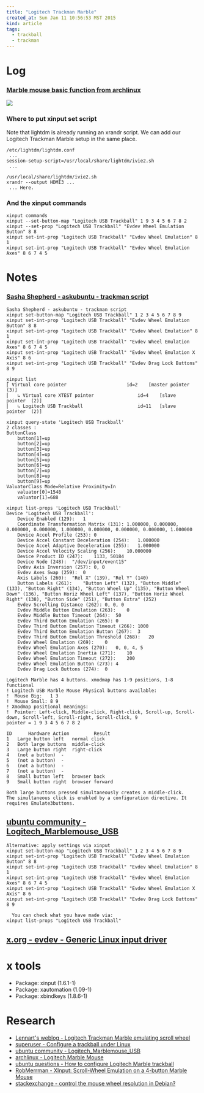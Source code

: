 ```yaml
---
title: "Logitech Trackman Marble"
created_at: Sun Jan 11 10:56:53 MST 2015
kind: article
tags:
  - trackball
  - trackman
---
```


# Log

### [Marble mouse basic function from archlinux](https://wiki.archlinux.org/index.php/Logitech_Marble_Mouse)

<img src="/assets/images/basic-function-logitech-marble-mouse.png">
          
### Where to put xinput set script

Note that lightdm is already running an xrandr script.
We can add our Logitech Trackman Marble setup in the same place.

~~~~~~~~~~~~~
/etc/lightdm/lightdm.conf
 ...
session-setup-script=/usr/local/share/lightdm/ivie2.sh
 ...
~~~~~~~~~~~~~

~~~~~~~~~~~~~
/usr/local/share/lightdm/ivie2.sh
xrandr --output HDMI3 ...
 ... Here.
~~~~~~~~~~~~~

### And the xinput commands

~~~~~~~~~~~~~
xinput commands
xinput --set-button-map "Logitech USB Trackball" 1 9 3 4 5 6 7 8 2
xinput --set-prop "Logitech USB Trackball" "Evdev Wheel Emulation Button" 8 8
xinput set-int-prop "Logitech USB Trackball" "Evdev Wheel Emulation" 8 1 
xinput set-int-prop "Logitech USB Trackball" "Evdev Wheel Emulation Axes" 8 6 7 4 5 
~~~~~~~~~~~~~

# Notes

### [Sasha Shepherd - askubuntu - trackman script](http://askubuntu.com/questions/66253/how-to-configure-logitech-marble-trackball)

~~~~~~~~~~~~~
Sasha Shepherd - askubuntu - trackman script
xinput set-button-map "Logitech USB Trackball" 1 2 3 4 5 6 7 8 9 
xinput set-int-prop "Logitech USB Trackball" "Evdev Wheel Emulation Button" 8 8 
xinput set-int-prop "Logitech USB Trackball" "Evdev Wheel Emulation" 8 1 
xinput set-int-prop "Logitech USB Trackball" "Evdev Wheel Emulation Axes" 8 6 7 4 5 
xinput set-int-prop "Logitech USB Trackball" "Evdev Wheel Emulation X Axis" 8 6 
xinput set-int-prop "Logitech USB Trackball" "Evdev Drag Lock Buttons" 8 9
~~~~~~~~~~~~~

~~~~~~~~~~~~~
xinput list
⎡ Virtual core pointer                    	id=2	[master pointer  (3)]
⎜   ↳ Virtual core XTEST pointer              	id=4	[slave  pointer  (2)]
⎜   ↳ Logitech USB Trackball                  	id=11	[slave  pointer  (2)]
~~~~~~~~~~~~~

~~~~~~~~~~~~~
xinput query-state 'Logitech USB Trackball'
2 classes :
ButtonClass
	button[1]=up
	button[2]=up
	button[3]=up
	button[4]=up
	button[5]=up
	button[6]=up
	button[7]=up
	button[8]=up
	button[9]=up
ValuatorClass Mode=Relative Proximity=In
	valuator[0]=1548
	valuator[1]=688
~~~~~~~~~~~~~

~~~~~~~~~~~~~
xinput list-props 'Logitech USB Trackball'
Device 'Logitech USB Trackball':
	Device Enabled (129):	1
	Coordinate Transformation Matrix (131):	1.000000, 0.000000, 0.000000, 0.000000, 1.000000, 0.000000, 0.000000, 0.000000, 1.000000
	Device Accel Profile (253):	0
	Device Accel Constant Deceleration (254):	1.000000
	Device Accel Adaptive Deceleration (255):	1.000000
	Device Accel Velocity Scaling (256):	10.000000
	Device Product ID (247):	1133, 50184
	Device Node (248):	"/dev/input/event15"
	Evdev Axis Inversion (257):	0, 0
	Evdev Axes Swap (259):	0
	Axis Labels (260):	"Rel X" (139), "Rel Y" (140)
	Button Labels (261):	"Button Left" (132), "Button Middle" (133), "Button Right" (134), "Button Wheel Up" (135), "Button Wheel Down" (136), "Button Horiz Wheel Left" (137), "Button Horiz Wheel Right" (138), "Button Side" (251), "Button Extra" (252)
	Evdev Scrolling Distance (262):	0, 0, 0
	Evdev Middle Button Emulation (263):	0
	Evdev Middle Button Timeout (264):	50
	Evdev Third Button Emulation (265):	0
	Evdev Third Button Emulation Timeout (266):	1000
	Evdev Third Button Emulation Button (267):	3
	Evdev Third Button Emulation Threshold (268):	20
	Evdev Wheel Emulation (269):	0
	Evdev Wheel Emulation Axes (270):	0, 0, 4, 5
	Evdev Wheel Emulation Inertia (271):	10
	Evdev Wheel Emulation Timeout (272):	200
	Evdev Wheel Emulation Button (273):	4
	Evdev Drag Lock Buttons (274):	0
~~~~~~~~~~~~~


~~~~~~~~~~~~~
Logitech Marble has 4 buttons. xmodmap has 1-9 positions, 1-8 functional
! Logitech USB Marble Mouse Physical buttons available: 
!  Mouse Big:   1 3
!  Mouse Small: 8 9
! Xmodmap positional meanings:
!  Pointer: Left-click, Middle-click, Right-click, Scroll-up, Scroll-down, Scroll-left, Scroll-right, Scroll-click, 9
pointer = 1 9 3 4 5 6 7 8 2
~~~~~~~~~~~~~

~~~~~~~~~~~~~
ID     	Hardware Action     	Result                
1 	Large button left 	normal click
2 	Both large buttons 	middle-click  
3 	Large button right 	right-click
4 	(not a button) 	-
5 	(not a button) 	-
6 	(not a button) 	-
7 	(not a button) 	-
8 	Small button left 	browser back
9 	Small button right 	browser forward 

Both large buttons pressed simultaneously creates a middle-click.
The simultaneous click is enabled by a configuration directive. It requires Emulate3buttons. 
~~~~~~~~~~~~~

## [ubuntu community - Logitech_Marblemouse_USB](https://help.ubuntu.com/community/Logitech_Marblemouse_USB)

~~~~~~~~~~~~~
Alternative: apply settings via xinput
xinput set-button-map "Logitech USB Trackball" 1 2 3 4 5 6 7 8 9
xinput set-int-prop "Logitech USB Trackball" "Evdev Wheel Emulation Button" 8 8
xinput set-int-prop "Logitech USB Trackball" "Evdev Wheel Emulation" 8 1
xinput set-int-prop "Logitech USB Trackball" "Evdev Wheel Emulation Axes" 8 6 7 4 5
xinput set-int-prop "Logitech USB Trackball" "Evdev Wheel Emulation X Axis" 8 6
xinput set-int-prop "Logitech USB Trackball" "Evdev Drag Lock Buttons" 8 9

  You can check what you have made via:
xinput list-props "Logitech USB Trackball"
~~~~~~~~~~~~~

## [x.org - evdev - Generic Linux input driver](http://www.x.org/archive/X11R7.5/doc/man/man4/evdev.4.html)


# x tools

* Package: xinput (1.6.1-1) 
* Package: xautomation (1.09-1) 
* Package: xbindkeys (1.8.6-1) 

# Research


* [Lennart's weblog - Logitech Trackman Marble emulating scroll wheel](http://blog.karssen.org/2010/09/11/linux-the-logitech-trackman-marble-and-emulating-a-scroll-wheel/)
* [superuser - Configure a trackball under Linux](http://superuser.com/questions/374504/configure-a-trackball-under-linux-without-editing-xorg-conf)
* [ubuntu community - Logitech_Marblemouse_USB](https://help.ubuntu.com/community/Logitech_Marblemouse_USB)
* [archlinux - Logitech Marble Mouse](https://wiki.archlinux.org/index.php/Logitech_Marble_Mouse)
* [ubuntu questions - How to configure Logitech Marble trackball](http://askubuntu.com/questions/66253/how-to-configure-logitech-marble-trackball)
* [RobMerrman - XInput: Scroll-Wheel Emulation on a 4-button Marble Mouse](http://www.robmeerman.co.uk/unix/xinput)
* [stackexchange - control the mouse wheel resolution in Debian?](http://unix.stackexchange.com/questions/30401/is-there-a-way-to-control-the-mouse-wheel-resolution-in-debian)



